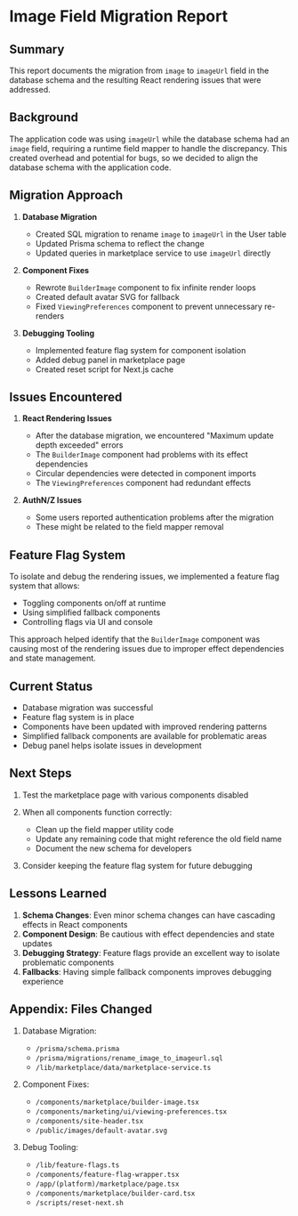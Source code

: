 # Image Field Migration Report

## Summary

This report documents the migration from `image` to `imageUrl` field in the database schema and the resulting React rendering issues that were addressed.

## Background

The application code was using `imageUrl` while the database schema had an `image` field, requiring a runtime field mapper to handle the discrepancy. This created overhead and potential for bugs, so we decided to align the database schema with the application code.

## Migration Approach

1. **Database Migration**
   - Created SQL migration to rename `image` to `imageUrl` in the User table
   - Updated Prisma schema to reflect the change
   - Updated queries in marketplace service to use `imageUrl` directly

2. **Component Fixes**
   - Rewrote `BuilderImage` component to fix infinite render loops
   - Created default avatar SVG for fallback
   - Fixed `ViewingPreferences` component to prevent unnecessary re-renders

3. **Debugging Tooling**
   - Implemented feature flag system for component isolation
   - Added debug panel in marketplace page
   - Created reset script for Next.js cache

## Issues Encountered

1. **React Rendering Issues**
   - After the database migration, we encountered "Maximum update depth exceeded" errors
   - The `BuilderImage` component had problems with its effect dependencies
   - Circular dependencies were detected in component imports
   - The `ViewingPreferences` component had redundant effects

2. **AuthN/Z Issues**
   - Some users reported authentication problems after the migration
   - These might be related to the field mapper removal

## Feature Flag System

To isolate and debug the rendering issues, we implemented a feature flag system that allows:

- Toggling components on/off at runtime
- Using simplified fallback components
- Controlling flags via UI and console

This approach helped identify that the `BuilderImage` component was causing most of the rendering issues due to improper effect dependencies and state management.

## Current Status

- Database migration was successful
- Feature flag system is in place
- Components have been updated with improved rendering patterns
- Simplified fallback components are available for problematic areas
- Debug panel helps isolate issues in development

## Next Steps

1. Test the marketplace page with various components disabled
2. When all components function correctly:
   - Clean up the field mapper utility code
   - Update any remaining code that might reference the old field name
   - Document the new schema for developers

3. Consider keeping the feature flag system for future debugging

## Lessons Learned

1. **Schema Changes**: Even minor schema changes can have cascading effects in React components
2. **Component Design**: Be cautious with effect dependencies and state updates
3. **Debugging Strategy**: Feature flags provide an excellent way to isolate problematic components
4. **Fallbacks**: Having simple fallback components improves debugging experience

## Appendix: Files Changed

1. Database Migration:
   - `/prisma/schema.prisma`
   - `/prisma/migrations/rename_image_to_imageurl.sql`
   - `/lib/marketplace/data/marketplace-service.ts`

2. Component Fixes:
   - `/components/marketplace/builder-image.tsx`
   - `/components/marketing/ui/viewing-preferences.tsx`
   - `/components/site-header.tsx`
   - `/public/images/default-avatar.svg`

3. Debug Tooling:
   - `/lib/feature-flags.ts`
   - `/components/feature-flag-wrapper.tsx`
   - `/app/(platform)/marketplace/page.tsx`
   - `/components/marketplace/builder-card.tsx`
   - `/scripts/reset-next.sh`